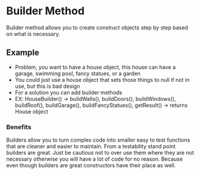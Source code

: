 # Builder Method

Builder method allows you to create construct objects step by step based on what is necessary. 

## Example

- Problem, you want to have a house object, this house can have a garage, swimming pool, fancy statues, or a garden
- You could just use a house object that sets those things to null if not in use, but this is bad design 
- For a solution you can add builder methods
- EX: HouseBuilder() -> buildWalls(), buildDoors(), buildWindows(), buildRoof(), buildGarage(), buildFancyStatues(), getResult() -> returns House object

### Benefits

Builders allow you to turn complex code into smaller easy to test functions that are cleaner and easier to maintain. From a testability
stand point builders are great. Just be cautious not to over use them where they are not necessary otherwise you will have a lot of code
for no reason. Because even though builders are great constructors have their place as well. 
